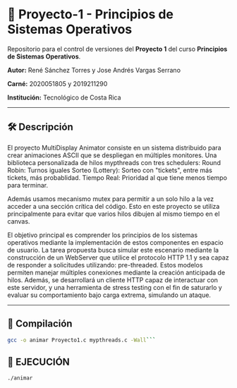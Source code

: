 # 🧠 Proyecto-1 - Principios de Sistemas Operativos

Repositorio para el control de versiones del **Proyecto 1** del curso **Principios de Sistemas Operativos**.

**Autor:** René Sánchez Torres y Jose Andrés Vargas Serrano

**Carné:** 2020051805 y 2019211290

**Institución:** Tecnológico de Costa Rica

---

## 🛠️ Descripción
El proyecto MultiDisplay Animator consiste en un sistema distribuido para crear animaciones ASCII que se despliegan en múltiples monitores. Una biblioteca personalizada de hilos mypthreads con tres schedulers:
        Round Robin: Turnos iguales
        Sorteo (Lottery): Sorteo con "tickets", entre más tickets, más probablidad. 
        Tiempo Real: Prioridad al que tiene menos tiempo para terminar.
 
Además usamos mecanismo mutex para permitir a un solo hilo a la vez acceder a una sección crítica del código. Esto en este proyecto se utiliza principalmente para evitar que varios hilos dibujen al mismo tiempo en el canvas.

El objetivo principal es comprender los principios de los sistemas operativos mediante la implementación de estos componentes en espacio de usuario.
La tarea propuesta busca simular este escenario mediante la construcción de un WebServer que utilice el protocolo HTTP 1.1 y sea capaz de responder a solicitudes utilizando: pre-threaded. Estos modelos permiten manejar múltiples conexiones mediante la creación anticipada de hilos. Además, se desarrollará un cliente HTTP capaz de interactuar con este servidor, y una herramienta de stress testing con el fin de saturarlo y evaluar su comportamiento bajo carga extrema, simulando un ataque.

---

## 🚀 Compilación

```bash
gcc -o animar Proyecto1.c mypthreads.c -Wall```
```

## 🦾 EJECUCIÓN 
```bash
./animar
```
